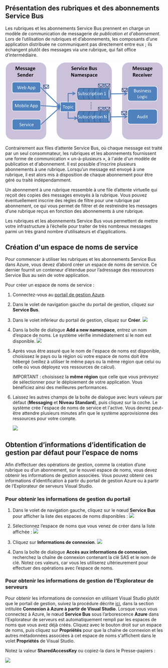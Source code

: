 ## Présentation des rubriques et des abonnements Service Bus

Les rubriques et les abonnements Service Bus prennent en charge un modèle de communication de messagerie *de publication et d'abonnement*. Lors de l’utilisation de rubriques et d’abonnements, les composants d’une application distribuée ne communiquent pas directement entre eux ; ils échangent plutôt des messages via une rubrique, qui fait office d’intermédiaire.

![TopicConcepts](./media/howto-service-bus-topics/sb-topics-01.png)

Contrairement aux files d’attente Service Bus, où chaque message est traité par un seul consommateur, les rubriques et les abonnements fournissent une forme de communication « un-à-plusieurs », à l'aide d'un modèle de publication et d'abonnement. Il est possible d’inscrire plusieurs abonnements à une rubrique. Lorsqu’un message est envoyé à une rubrique, il est alors mis à disposition de chaque abonnement pour être géré ou traité indépendamment.

Un abonnement à une rubrique ressemble à une file d’attente virtuelle qui reçoit des copies des messages envoyés à la rubrique. Vous pouvez éventuellement inscrire des règles de filtre pour une rubrique par abonnement, ce qui vous permet de filtrer et de restreindre les messages d’une rubrique reçus en fonction des abonnements à une rubrique.

Les rubriques et les abonnements Service Bus vous permettent de mettre votre infrastructure à l’échelle pour traiter de très nombreux messages parmi un très grand nombre d’utilisateurs et d’applications.

## Création d'un espace de noms de service

Pour commencer à utiliser les rubriques et les abonnements Service Bus dans Azure, vous devez d’abord créer un espace de noms de service. Ce dernier fournit un conteneur d’étendue pour l’adressage des ressources Service Bus au sein de votre application.

Pour créer un espace de noms de service :

1.  Connectez-vous au [portail de gestion Azure][].

2.  Dans le volet de navigation gauche du portail de gestion, cliquez sur **Service Bus**.

3.  Dans le volet inférieur du portail de gestion, cliquez sur **Créer**. ![][0]

4.  Dans la boîte de dialogue **Add a new namespace**, entrez un nom d’espace de noms. Le système vérifie immédiatement si le nom est disponible. ![][2]

5.  Après vous être assuré que le nom de l'espace de noms est disponible, choisissez le pays ou la région où votre espace de noms doit être hébergé (veillez à utiliser le même pays ou la même région que celui ou celle où vous déployez vos ressources de calcul).

	IMPORTANT : choisissez la **même région** que celle que vous prévoyez de sélectionner pour le déploiement de votre application. Vous bénéficiez ainsi des meilleures performances.

6. 	Laissez les autres champs de la boîte de dialogue avec leurs valeurs par défaut (**Messaging** et **Niveau Standard**), puis cliquez sur la coche. Le système crée l'espace de noms de service et l'active. Vous devrez peut-être attendre plusieurs minutes afin que le système approvisionne des ressources pour votre compte.

	![][6]

## Obtention d’informations d’identification de gestion par défaut pour l’espace de noms

Afin d’effectuer des opérations de gestion, comme la création d’une rubrique ou d’un abonnement, sur le nouvel espace de noms, vous devez obtenir les informations de gestion associées. Vous pouvez obtenir ces informations d’identification à partir du portail de gestion Azure ou à partir de l’Explorateur de serveurs Visual Studio.

### Pour obtenir les informations de gestion du portail

1.  Dans le volet de navigation gauche, cliquez sur le nœud **Service Bus** pour afficher la liste des espaces de noms disponibles : ![][0]

2.  Sélectionnez l’espace de noms que vous venez de créer dans la liste affichée : ![][3]

3.  Cliquez sur **Informations de connexion**. ![][4]

4.  Dans la boîte de dialogue **Accès aux informations de connexion**, recherchez la chaîne de connexion contenant la clé SAS et le nom de clé. Notez ces valeurs, car vous les utiliserez ultérieurement pour effectuer des opérations avec l’espace de noms.

### Pour obtenir les informations de gestion de l’Explorateur de serveurs

Pour obtenir les informations de connexion en utilisant Visual Studio plutôt que le portail de gestion, suivez la procédure décrite [ici](http://msdn.microsoft.com/library/azure/ff687127.aspx), dans la section intitulée **Connexion à Azure à partir de Visual Studio**. Lorsque vous vous connectez à Azure, le nœud **Service Bus** sous l’arborescence **Azure** dans l’Explorateur de serveurs est automatiquement rempli par les espaces de noms que vous avez déjà créés. Cliquez avec le bouton droit sur un espace de noms, puis cliquez sur **Propriétés** pour que la chaîne de connexion et les autres métadonnées associées à cet espace de noms s'affichent dans le volet **Propriétés** de Visual Studio.

Notez la valeur **SharedAccessKey** ou copiez-la dans le Presse-papiers :

![][34]

 
  [portail de gestion Azure]: http://manage.windowsazure.com
  [0]: ./media/howto-service-bus-topics/sb-queues-13.png
  [2]: ./media/howto-service-bus-topics/sb-queues-04.png
  [3]: ./media/howto-service-bus-topics/sb-queues-09.png
  [4]: ./media/howto-service-bus-topics/sb-queues-06.png
  
  [6]: ./media/howto-service-bus-topics/getting-started-multi-tier-27.png
  [34]: ./media/howto-service-bus-topics/VSProperties.png

<!---HONumber=July15_HO4-->
